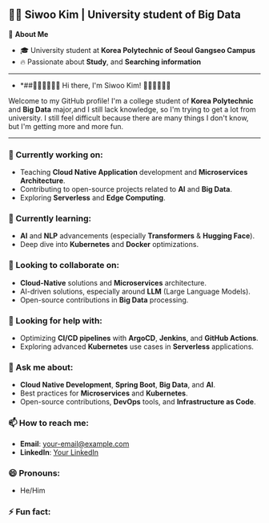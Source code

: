 ## 👨‍🎓 Siwoo Kim | University student of Big Data

🙊 **About Me**
- 🎓 University student at **Korea Polytechnic of Seoul Gangseo Campus**
- 🔥 Passionate about **Study**, and **Searching information**
  
---

- *##🎉🎉🎉🙌🙌🙌 Hi there, I'm Siwoo Kim! 🙌🙌🙌🎉🎉🎉

Welcome to my GitHub profile! I'm a college student of **Korea Polytechnic** and **Big Data** major,and I still lack knowledge, so I'm trying to get a lot from university. I still feel difficult because there are many things I don't know, but I'm getting more and more fun.

---

### 🔭 Currently working on:
- Teaching **Cloud Native Application** development and **Microservices Architecture**.
- Contributing to open-source projects related to **AI** and **Big Data**.
- Exploring **Serverless** and **Edge Computing**.

### 🌱 Currently learning:
- **AI** and **NLP** advancements (especially **Transformers** & **Hugging Face**).
- Deep dive into **Kubernetes** and **Docker** optimizations.

### 👯 Looking to collaborate on:
- **Cloud-Native** solutions and **Microservices** architecture.
- AI-driven solutions, especially around **LLM** (Large Language Models).
- Open-source contributions in **Big Data** processing.

### 🤔 Looking for help with:
- Optimizing **CI/CD pipelines** with **ArgoCD**, **Jenkins**, and **GitHub Actions**.
- Exploring advanced **Kubernetes** use cases in **Serverless** applications.

### 💬 Ask me about:
- **Cloud Native Development**, **Spring Boot**, **Big Data**, and **AI**.
- Best practices for **Microservices** and **Kubernetes**.
- Open-source contributions, **DevOps** tools, and **Infrastructure as Code**.

### 📫 How to reach me:
- **Email**: your-email@example.com
- **LinkedIn**: [Your LinkedIn](https://www.linkedin.com/in/yourprofile)

### 😄 Pronouns:
- He/Him

### ⚡ Fun fact:
